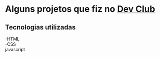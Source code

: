 <h1> Alguns projetos que fiz no <a href="https://rodolfomori.com.br/devclub/">Dev Club</a>
  
  <h2> Tecnologias utilizadas</h2>
  -HTML
  <br>
  -CSS
  <br>
  javascript
  <br>

